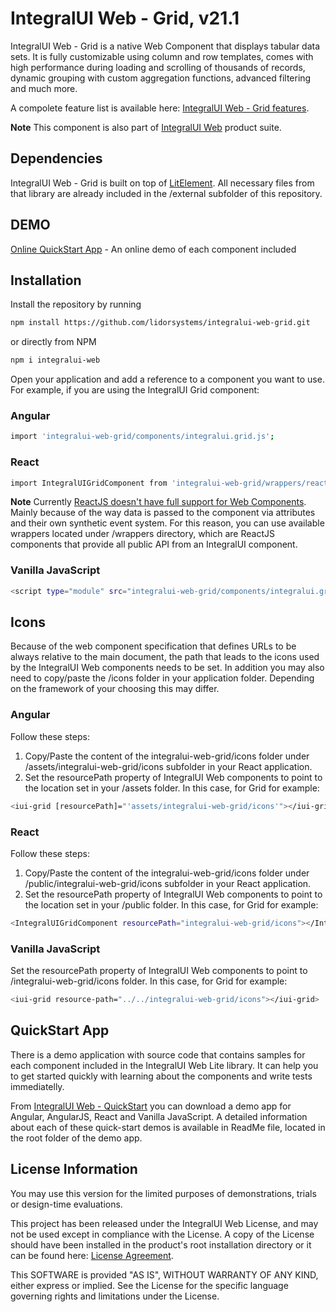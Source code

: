 # IntegralUI Web - Grid, v21.1

IntegralUI Web - Grid is a native Web Component that displays tabular data sets. It is fully customizable using column and row templates, comes with high performance during loading and scrolling of thousands of records, dynamic grouping with custom aggregation functions, advanced filtering and much more.

A compolete feature list is available here: [IntegralUI Web - Grid features](https://lidorsystems.com/products/web/studio/features/grid/).

<b>Note</b> This component is also part of [IntegralUI Web](https://github.com/lidorsystems/integralui-web.git) product suite.


## Dependencies

IntegralUI Web - Grid is built on top of [LitElement](https://github.com/Polymer/lit-element). All necessary files from that library are already included in the /external subfolder of this repository.


## DEMO

[Online QuickStart App](https://www.lidorsystems.com/products/web/studio/samples/web-components/) - An online demo of each component included


## Installation

Install the repository by running

```bash
npm install https://github.com/lidorsystems/integralui-web-grid.git
```

or directly from NPM

```bash
npm i integralui-web
```

Open your application and add a reference to a component you want to use. For example, if you are using the IntegralUI Grid component:</p>

### Angular

```bash
import 'integralui-web-grid/components/integralui.grid.js';
```

### React

```bash
import IntegralUIGridComponent from 'integralui-web-grid/wrappers/react.integralui.grid.js';
```

<b>Note</b>   Currently [ReactJS doesn't have full support for Web Components](https://custom-elements-everywhere.com/#react). Mainly because of the way data is passed to the component via attributes and their own synthetic event system. For this reason, you can use available wrappers located under /wrappers directory, which are ReactJS components that provide all public API from an IntegralUI component.</p>

### Vanilla JavaScript

```bash
<script type="module" src="integralui-web-grid/components/integralui.grid.js"></script>
```


## Icons

Because of the web component specification that defines URLs to be always relative to the main document, the path that leads to the icons used by the IntegralUI Web components needs to be set. In addition you may also need to copy/paste the /icons folder in your application folder. Depending on the framework of your choosing this may differ.

### Angular

Follow these steps:
1. Copy/Paste the content of the integralui-web-grid/icons folder under /assets/integralui-web-grid/icons subfolder in your React application. 
2. Set the resourcePath property of IntegralUI Web components to point to the location set in your /assets folder. In this case, for Grid for example:

```bash
<iui-grid [resourcePath]="'assets/integralui-web-grid/icons'"></iui-grid>
```

### React

Follow these steps:
1. Copy/Paste the content of the integralui-web-grid/icons folder under /public/integralui-web-grid/icons subfolder in your React application. 
2. Set the resourcePath property of IntegralUI Web components to point to the location set in your /public folder. In this case, for Grid for example:

```bash
<IntegralUIGridComponent resourcePath="integralui-web-grid/icons"></IntegralUIGridComponent>
```

### Vanilla JavaScript

Set the resourcePath property of IntegralUI Web components to point to /integralui-web-grid/icons folder. In this case, for Grid for example:

```bash
<iui-grid resource-path="../../integralui-web-grid/icons"></iui-grid>
```


## QuickStart App

There is a demo application with source code that contains samples for each component included in the IntegralUI Web Lite library. It can help you to get started quickly with learning about the components and write tests immediatelly. 

From [IntegralUI Web - QuickStart](https://github.com/lidorsystems/integralui-web-quickstart) you can download a demo app for Angular, AngularJS, React and Vanilla JavaScript. A detailed information about each of these quick-start demos is available in ReadMe file, located in the root folder of the demo app.


## License Information

You may use this version for the limited purposes of demonstrations, trials or design-time evaluations.

This project has been released under the IntegralUI Web License, and may not be used except in compliance with the License.
A copy of the License should have been installed in the product's root installation directory or it can be found here: [License Agreement](https://lidorsystems.com/products/web/grid/license-agreement.aspx).

This SOFTWARE is provided "AS IS", WITHOUT WARRANTY OF ANY KIND, either express or implied. See the License for the specific language governing rights and limitations under the License.
